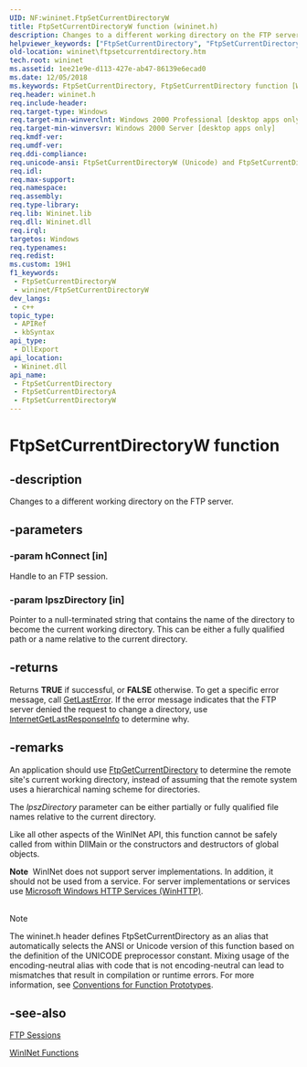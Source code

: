```yaml
---
UID: NF:wininet.FtpSetCurrentDirectoryW
title: FtpSetCurrentDirectoryW function (wininet.h)
description: Changes to a different working directory on the FTP server. (Unicode)
helpviewer_keywords: ["FtpSetCurrentDirectory", "FtpSetCurrentDirectory function [WinINet]", "FtpSetCurrentDirectoryW", "_inet_ftpsetcurrentdirectory_function", "wininet.ftpsetcurrentdirectory", "wininet/FtpSetCurrentDirectory", "wininet/FtpSetCurrentDirectoryW"]
old-location: wininet\ftpsetcurrentdirectory.htm
tech.root: wininet
ms.assetid: 1ee21e9e-d113-427e-ab47-86139e6ecad0
ms.date: 12/05/2018
ms.keywords: FtpSetCurrentDirectory, FtpSetCurrentDirectory function [WinINet], FtpSetCurrentDirectoryA, FtpSetCurrentDirectoryW, _inet_ftpsetcurrentdirectory_function, wininet.ftpsetcurrentdirectory, wininet/FtpSetCurrentDirectory, wininet/FtpSetCurrentDirectoryA, wininet/FtpSetCurrentDirectoryW
req.header: wininet.h
req.include-header: 
req.target-type: Windows
req.target-min-winverclnt: Windows 2000 Professional [desktop apps only]
req.target-min-winversvr: Windows 2000 Server [desktop apps only]
req.kmdf-ver: 
req.umdf-ver: 
req.ddi-compliance: 
req.unicode-ansi: FtpSetCurrentDirectoryW (Unicode) and FtpSetCurrentDirectoryA (ANSI)
req.idl: 
req.max-support: 
req.namespace: 
req.assembly: 
req.type-library: 
req.lib: Wininet.lib
req.dll: Wininet.dll
req.irql: 
targetos: Windows
req.typenames: 
req.redist: 
ms.custom: 19H1
f1_keywords:
 - FtpSetCurrentDirectoryW
 - wininet/FtpSetCurrentDirectoryW
dev_langs:
 - c++
topic_type:
 - APIRef
 - kbSyntax
api_type:
 - DllExport
api_location:
 - Wininet.dll
api_name:
 - FtpSetCurrentDirectory
 - FtpSetCurrentDirectoryA
 - FtpSetCurrentDirectoryW
---
```


# FtpSetCurrentDirectoryW function


## -description

Changes to a different working directory on the FTP server.

## -parameters

### -param hConnect [in]

Handle to an FTP session.

### -param lpszDirectory [in]

Pointer to a null-terminated string that contains the name of the directory to become the current working directory. This can be either a fully qualified path or a name relative to the current directory.

## -returns

Returns <b>TRUE</b> if successful, or <b>FALSE</b> otherwise. To get a specific error message, call 
<a href="/windows/desktop/api/errhandlingapi/nf-errhandlingapi-getlasterror">GetLastError</a>. If the error message indicates that the FTP server denied the request to change a directory, use 
<a href="/windows/desktop/api/wininet/nf-wininet-internetgetlastresponseinfoa">InternetGetLastResponseInfo</a> to determine why.

## -remarks

An application should use 
<a href="/windows/desktop/api/wininet/nf-wininet-ftpgetcurrentdirectorya">FtpGetCurrentDirectory</a> to determine the remote site's current working directory, instead of assuming that the remote system uses a hierarchical naming scheme for directories.

The 
<i>lpszDirectory</i> parameter can be either partially or fully qualified file names relative to the current directory.

Like all other aspects of the WinINet API, this function cannot be safely called from within DllMain or the constructors and destructors of global objects.

<div class="alert"><b>Note</b>  WinINet does not support server implementations. In addition, it should not be used from a service.  For server implementations or services use <a href="/windows/desktop/WinHttp/winhttp-start-page">Microsoft Windows HTTP Services (WinHTTP)</a>.</div>
<div> </div>




> [!NOTE]
> The wininet.h header defines FtpSetCurrentDirectory as an alias that automatically selects the ANSI or Unicode version of this function based on the definition of the UNICODE preprocessor constant. Mixing usage of the encoding-neutral alias with code that is not encoding-neutral can lead to mismatches that result in compilation or runtime errors. For more information, see [Conventions for Function Prototypes](/windows/win32/intl/conventions-for-function-prototypes).

## -see-also

<a href="/windows/desktop/WinInet/ftp-sessions">FTP Sessions</a>



<a href="/windows/desktop/WinInet/wininet-functions">WinINet Functions</a>
